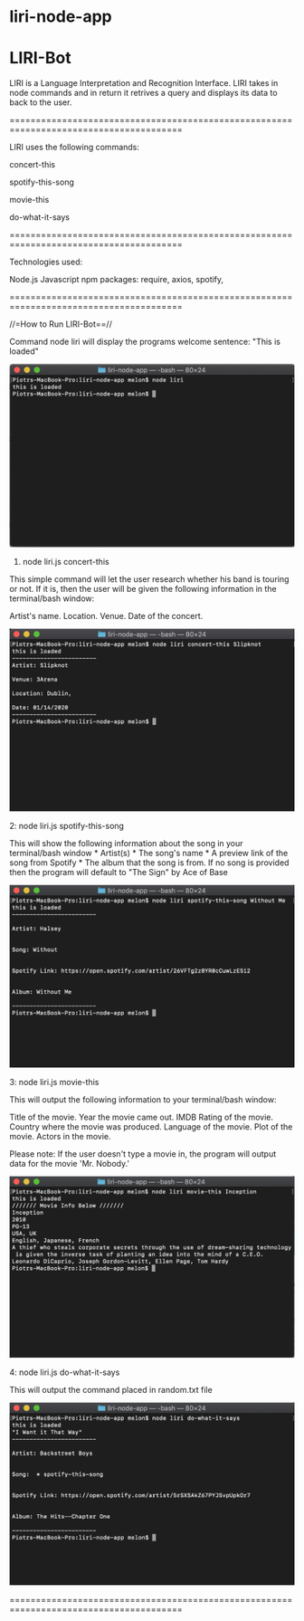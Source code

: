 # liri-node-app

LIRI-Bot
=======================================================================================

LIRI is a Language Interpretation and Recognition Interface.
LIRI takes in node commands and in return it retrives a query and displays its data to back to the user.

=======================================================================================

LIRI uses the following commands:

concert-this 

spotify-this-song

movie-this

do-what-it-says

=======================================================================================

Technologies used:

Node.js
Javascript
npm packages: require, axios, spotify,

=======================================================================================

//=How to Run LIRI-Bot==//

Command node liri will display the programs welcome sentence: "This is loaded"

![Alt text](https://github.com/melonek/liri-node-app/blob/master/screenshots/liri-welcome-page.png?raw=true "Optional title")

1. node liri.js concert-this <name of the band>

This simple command will let the user research whether his band is touring or not. If it is, then the user will be given
the following information in the terminal/bash window:

Artist's name. 
Location.
Venue.
Date of the concert.

![Alt text](https://github.com/melonek/liri-node-app/blob/master/screenshots/liri-concert-this.png?raw=true "Optional title")


2: node liri.js spotify-this-song <song name here> 
  
 

This will show the following information about the song in your terminal/bash window * Artist(s) * 
The song's name * A preview link of the song from Spotify * The album that the song is from.
If no song is provided then the program will default to
"The Sign" by Ace of Base

![Alt text](https://github.com/melonek/liri-node-app/blob/master/screenshots/liri-spotify-this%20song.png?raw=true "Optional title")

3: node liri.js movie-this <movie name here>

This will output the following information to your terminal/bash window:

Title of the movie.
Year the movie came out.
IMDB Rating of the movie.
Country where the movie was produced.
Language of the movie.
Plot of the movie.
Actors in the movie.

Please note: If the user doesn't type a movie in, the program will output data for the movie 'Mr. Nobody.'

![Alt text](https://github.com/melonek/liri-node-app/blob/master/screenshots/liri-movie-this.png?raw=true "Optional title")


4: node liri.js do-what-it-says

This will output the command placed in random.txt file

![Alt text](https://github.com/melonek/liri-node-app/blob/master/screenshots/liri-do-what-it-says.png?raw=true "Optional title")

=======================================================================================
